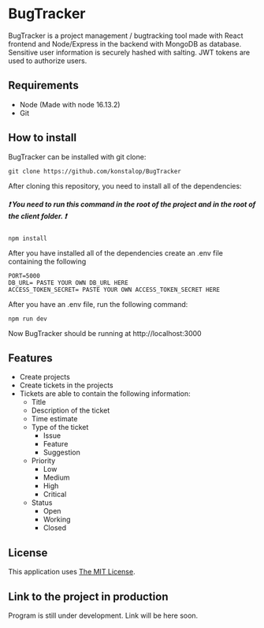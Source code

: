 # BugTracker

BugTracker is a project management / bugtracking tool made with React frontend and Node/Express in the backend with MongoDB as database. Sensitive user information is securely hashed with salting. JWT tokens are used to authorize users.

## Requirements

- Node (Made with node 16.13.2)
- Git


## How to install

BugTracker can be installed with git clone:

```
git clone https://github.com/konstalop/BugTracker
```

After cloning this repository, you need to install all of the dependencies: 

##### :heavy_exclamation_mark: You need to run this command in the root of the project and in the root of the client folder. :heavy_exclamation_mark:
```
npm install
```

After you have installed all of the dependencies create an .env file containing the following

```
PORT=5000
DB_URL= PASTE YOUR OWN DB_URL HERE
ACCESS_TOKEN_SECRET= PASTE YOUR OWN ACCESS_TOKEN_SECRET HERE
```

After you have an .env file, run the following command:
```
npm run dev
```

Now BugTracker should be running at http://localhost:3000

## Features

- Create projects
- Create tickets in the projects
- Tickets are able to contain the following information:
  - Title
  - Description of the ticket
  - Time estimate
  - Type of the ticket
    - Issue
    - Feature
    - Suggestion
  - Priority
    - Low
    - Medium
    - High
    - Critical
  - Status
    - Open
    - Working
    - Closed
  

## License

This application uses [The MIT License](https://opensource.org/licenses/MIT).

## Link to the project in production

Program is still under development. Link will be here soon.


 
